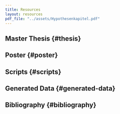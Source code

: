 ```yaml
---
title: Resources
layout: resources
pdf_file: "../assets/Hypothesenkapitel.pdf"
---
```


## Master Thesis {#thesis}


## Poster {#poster}


## Scripts {#scripts}

## Generated Data {#generated-data}

## Bibliography {#bibliography}

